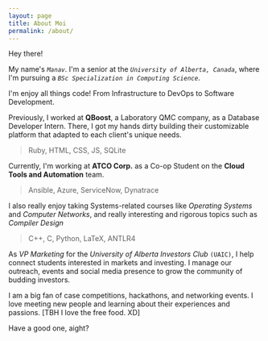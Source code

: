 ```yaml
---
layout: page
title: About Moi
permalink: /about/
---
```


Hey there!

My name's _`Manav`_. I'm a senior at the _`University of Alberta, Canada`_,
where I'm pursuing a _`BSc Specialization in Computing Science`_.

I'm enjoy all things code! From Infrastructure to DevOps to Software Development.

Previously, I worked at **QBoost**, a Laboratory QMC company, as a Database Developer Intern. There, I got my hands dirty building their customizable platform that adapted to each client's unique needs.

> Ruby, HTML, CSS, JS, SQLite

Currently, I'm working at **ATCO Corp.** as a Co-op Student on the **Cloud Tools and Automation** team.

> Ansible, Azure, ServiceNow, Dynatrace

I also really enjoy taking Systems-related courses like _Operating Systems_ and _Computer Networks_, and really interesting and rigorous topics such as _Compiler Design_

> C++, C, Python, LaTeX, ANTLR4

As _VP Marketing_ for the _University of Alberta Investors Club_ `(UAIC)`, I help connect students interested in markets and investing. I manage our outreach, events and social media presence to grow the community of budding investors.

I am a big fan of case competitions, hackathons, and networking events. I love meeting new people and learning about their experiences and passions.
[TBH I love the free food. XD]

Have a good one, aight?
